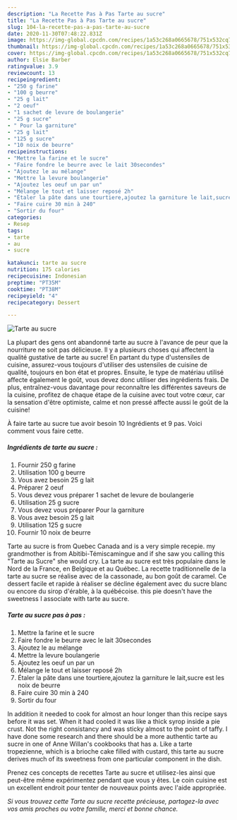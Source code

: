 ```yaml
---
description: "La Recette Pas à Pas Tarte au sucre"
title: "La Recette Pas à Pas Tarte au sucre"
slug: 104-la-recette-pas-a-pas-tarte-au-sucre
date: 2020-11-30T07:48:22.831Z
image: https://img-global.cpcdn.com/recipes/1a53c268a0665678/751x532cq70/tarte-au-sucre-photo-principale-de-la-recette.jpg
thumbnail: https://img-global.cpcdn.com/recipes/1a53c268a0665678/751x532cq70/tarte-au-sucre-photo-principale-de-la-recette.jpg
cover: https://img-global.cpcdn.com/recipes/1a53c268a0665678/751x532cq70/tarte-au-sucre-photo-principale-de-la-recette.jpg
author: Elsie Barber
ratingvalue: 3.9
reviewcount: 13
recipeingredient:
- "250 g farine"
- "100 g beurre"
- "25 g lait"
- "2 oeuf"
- "1 sachet de levure de boulangerie"
- "25 g sucre"
- " Pour la garniture"
- "25 g lait"
- "125 g sucre"
- "10 noix de beurre"
recipeinstructions:
- "Mettre la farine et le sucre"
- "Faire fondre le beurre avec le lait 30secondes"
- "Ajoutez le au mélange"
- "Mettre la levure boulangerie"
- "Ajoutez les oeuf un par un"
- "Mélange le tout et laisser reposé 2h"
- "Étaler la pâte dans une tourtiere,ajoutez la garniture le lait,sucre est les noix de beurre"
- "Faire cuire 30 min à 240"
- "Sortir du four"
categories:
- Resep
tags:
- tarte
- au
- sucre

katakunci: tarte au sucre 
nutrition: 175 calories
recipecuisine: Indonesian
preptime: "PT35M"
cooktime: "PT38M"
recipeyield: "4"
recipecategory: Dessert

---
```



![Tarte au sucre](https://img-global.cpcdn.com/recipes/1a53c268a0665678/751x532cq70/tarte-au-sucre-photo-principale-de-la-recette.jpg)

La plupart des gens ont abandonné tarte au sucre à l'avance de peur que la nourriture ne soit pas délicieuse. Il y a plusieurs choses qui affectent la qualité gustative de tarte au sucre! En partant du type d'ustensiles de cuisine, assurez-vous toujours d'utiliser des ustensiles de cuisine de qualité, toujours en bon état et propres. Ensuite, le type de matériau utilisé affecte également le goût, vous devez donc utiliser des ingrédients frais. De plus, entraînez-vous davantage pour reconnaître les différentes saveurs de la cuisine, profitez de chaque étape de la cuisine avec tout votre cœur, car la sensation d'être optimiste, calme et non pressé affecte aussi le goût de la cuisine!

<!--inarticleads1-->

À faire tarte au sucre tue avoir besoin 10 Ingrédients et 9 pas. Voici comment vous faire cette.

##### Ingrédients de tarte au sucre :

1. Fournir 250 g farine
1. Utilisation 100 g beurre
1. Vous avez besoin 25 g lait
1. Préparer 2 oeuf
1. Vous devez vous préparer 1 sachet de levure de boulangerie
1. Utilisation 25 g sucre
1. Vous devez vous préparer  Pour la garniture
1. Vous avez besoin 25 g lait
1. Utilisation 125 g sucre
1. Fournir 10 noix de beurre


Tarte au sucre is from Quebec Canada and is a very simple recepie. my grandmother is from Abitibi-Témiscamingue and if she saw you calling this &#34;Tarte au Sucre&#34; she would cry. La tarte au sucre est très populaire dans le Nord de la France, en Belgique et au Québec. La recette traditionnelle de la tarte au sucre se réalise avec de la cassonade, au bon goût de caramel. Ce dessert facile et rapide à réaliser se décline également avec du sucre blanc ou encore du sirop d&#39;érable, à la québécoise. this pie doesn&#39;t have the sweetness I associate with tarte au sucre. 

<!--inarticleads2-->

##### Tarte au sucre pas à pas :

1. Mettre la farine et le sucre
1. Faire fondre le beurre avec le lait 30secondes
1. Ajoutez le au mélange
1. Mettre la levure boulangerie
1. Ajoutez les oeuf un par un
1. Mélange le tout et laisser reposé 2h
1. Étaler la pâte dans une tourtiere,ajoutez la garniture le lait,sucre est les noix de beurre
1. Faire cuire 30 min à 240
1. Sortir du four


In addition it needed to cook for almost an hour longer than this recipe says before it was set. When it had cooled it was like a thick syrop inside a pie crust. Not the right consistancy and was sticky almost to the point of taffy. I have done some research and there should be a more authentic tarte au sucre in one of Anne Willan&#39;s cookbooks that has a. Like a tarte tropezienne, which is a brioche cake filled with custard, this tarte au sucre derives much of its sweetness from one particular component in the dish. 

<!--inarticleads1-->

<p>
Prenez ces concepts de recettes Tarte au sucre et utilisez-les ainsi que peut-être même expérimentez pendant que vous y êtes. Le coin cuisine est un excellent endroit pour tenter de nouveaux points avec l'aide appropriée.
</p>

<p>
<i>Si vous trouvez cette Tarte au sucre recette précieuse, partagez-la avec vos amis proches ou votre famille, merci et bonne chance.</i>
</p>
